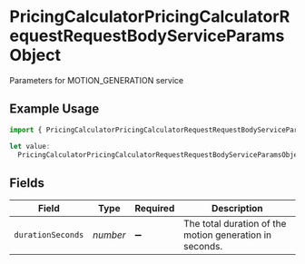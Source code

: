 # PricingCalculatorPricingCalculatorRequestRequestBodyServiceParamsObject

Parameters for MOTION_GENERATION service

## Example Usage

```typescript
import { PricingCalculatorPricingCalculatorRequestRequestBodyServiceParamsObject } from "@leonardo-ai/sdk/sdk/models/operations";

let value:
  PricingCalculatorPricingCalculatorRequestRequestBodyServiceParamsObject = {};
```

## Fields

| Field                                                   | Type                                                    | Required                                                | Description                                             |
| ------------------------------------------------------- | ------------------------------------------------------- | ------------------------------------------------------- | ------------------------------------------------------- |
| `durationSeconds`                                       | *number*                                                | :heavy_minus_sign:                                      | The total duration of the motion generation in seconds. |